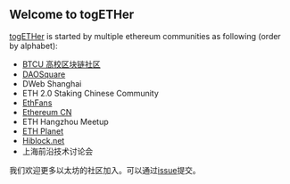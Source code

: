 ## Welcome to togETHer

[togETHer](https://tog-eth-er.github.io/) is started by multiple ethereum communities as following (order by alphabet):

- [BTCU 高校区块链社区](https://space.bilibili.com/477534964/)
- [DAOSquare](https://www.daosquare.io/)
- DWeb Shanghai
- ETH 2.0 Staking Chinese Community
- [EthFans](https://ethfans.org/)
- [Ethereum CN](https://ethereum.cn/)
- ETH Hangzhou Meetup
- [ETH Planet](https://www.ethplanet.org/)
- [Hiblock.net](https://www.hiblock.net/)
- 上海前沿技术讨论会

我们欢迎更多以太坊的社区加入。可以通过[issue](https://github.com/tog-ETH-er/tog-eth-er.github.io/issues)提交。
